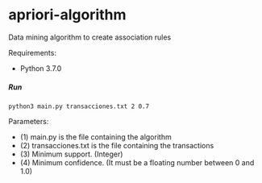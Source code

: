# apriori-algorithm
Data mining algorithm to create association rules

Requirements:
- Python 3.7.0

##### Run
`python3 main.py transacciones.txt 2 0.7`

Parameters:

- (1) main.py is the file containing the algorithm
- (2) transacciones.txt is the file containing the transactions
- (3) Minimum support. (Integer)
- (4) Minimum confidence. (It must be a floating number between 0 and 1.0)

